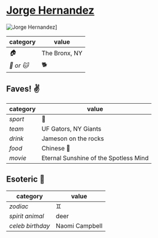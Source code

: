 # [Jorge Hernandez](https://github.com/jorgehjr84)

![Jorge Hernandez](https://avatars1.githubusercontent.com/u/12106376?v=3&s=460)]

| category | value |
|-----------|-------|
| _:house:_ | The Bronx, NY |
| _:dog: or :cat:_ | :dog2: |

## Faves! :v:

| category | value |
|----------|--------|
| _sport_  | :football: |
| _team_   | UF Gators, NY Giants |
| _drink_  | Jameson on the rocks |
| _food_   | Chinese :rice: |
| _movie_  | Eternal Sunshine of the Spotless Mind |

## Esoteric :crystal_ball:

| category | value |
|----------|-------|
| _zodiac_ | :gemini: |
| _spirit animal_ | deer |
| _celeb birthday_ | Naomi Campbell |
